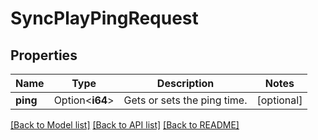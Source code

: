 # SyncPlayPingRequest

## Properties

Name | Type | Description | Notes
------------ | ------------- | ------------- | -------------
**ping** | Option<**i64**> | Gets or sets the ping time. | [optional]

[[Back to Model list]](../README.md#documentation-for-models) [[Back to API list]](../README.md#documentation-for-api-endpoints) [[Back to README]](../README.md)


